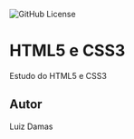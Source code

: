 ![GitHub License](https://img.shields.io/github/license/LuizDamasAmorim/site?style=flat)

# HTML5 e CSS3
Estudo do HTML5 e CSS3
## Autor
Luiz Damas 

